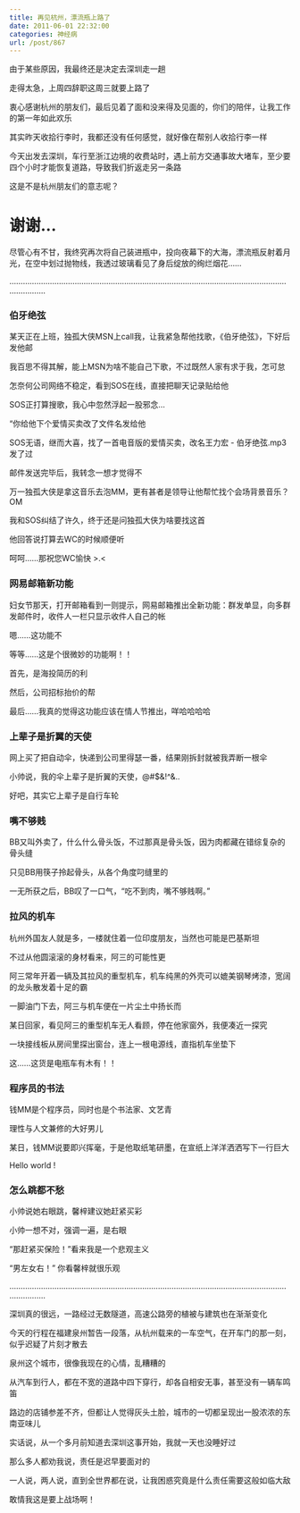 ```yaml
---
title: 再见杭州，漂流瓶上路了
date: 2011-06-01 22:32:00
categories: 神经病
url: /post/867
---
```


由于某些原因，我最终还是决定去深圳走一趟

走得太急，上周四辞职这周三就要上路了

衷心感谢杭州的朋友们，最后见着了面和没来得及见面的，你们的陪伴，让我工作的第一年如此欢乐

其实昨天收拾行李时，我都还没有任何感觉，就好像在帮别人收拾行李一样

今天出发去深圳，车行至浙江边境的收费站时，遇上前方交通事故大堵车，至少要四个小时才能恢复道路，导致我们折返走另一条路

这是不是杭州朋友们的意志呢？

# 谢谢...

尽管心有不甘，我终究再次将自己装进瓶中，投向夜幕下的大海，漂流瓶反射着月光，在空中划过抛物线，我透过玻璃看见了身后绽放的绚烂烟花……

………………………………………………………………………………………………………………………….

### 伯牙绝弦

某天正在上班，独孤大侠MSN上call我，让我紧急帮他找歌，《伯牙绝弦》，下好后发他邮

我百思不得其解，能上MSN为啥不能自己下歌，不过既然人家有求于我，怎可怠

怎奈何公司网络不稳定，看到SOS在线，直接把聊天记录贴给他

SOS正打算搜歌，我心中忽然浮起一股邪念…

“你给他下个爱情买卖改了文件名发给他

SOS无语，继而大喜，找了一首电音版的爱情买卖，改名王力宏 - 伯牙绝弦.mp3发了过

邮件发送完毕后，我转念一想才觉得不

万一独孤大侠是拿这音乐去泡MM，更有甚者是领导让他帮忙找个会场背景音乐？OM

我和SOS纠结了许久，终于还是问独孤大侠为啥要找这首

他回答说打算去WC的时候顺便听

呵呵……那祝您WC愉快   &gt;.&lt;

### 网易邮箱新功能

妇女节那天，打开邮箱看到一则提示，网易邮箱推出全新功能：群发单显，向多群发邮件时，收件人一栏只显示收件人自己的帐

嗯……这功能不

等等……这是个很微妙的功能啊！！

首先，是海投简历的利

然后，公司招标抬价的帮

最后……我真的觉得这功能应该在情人节推出，咩哈哈哈哈

### 上辈子是折翼的天使

网上买了把自动伞，快递到公司里得瑟一番，结果刚拆封就被我弄断一根伞

小帅说，我的伞上辈子是折翼的天使，@#$&amp;!^&amp;..

好吧，其实它上辈子是自行车轮

### 嘴不够贱

BB又叫外卖了，什么什么骨头饭，不过那真是骨头饭，因为肉都藏在错综复杂的骨头缝

只见BB用筷子拎起骨头，从各个角度叼缝里的

一无所获之后，BB叹了一口气，“吃不到肉，嘴不够贱啊。”

### 拉风的机车

杭州外国友人就是多，一楼就住着一位印度朋友，当然也可能是巴基斯坦

不过从他圆滚滚的身材看来，阿三的可能性更

阿三常年开着一辆及其拉风的重型机车，机车纯黑的外壳可以媲美钢琴烤漆，宽阔的龙头散发着十足的霸

一脚油门下去，阿三与机车便在一片尘土中扬长而

某日回家，看见阿三的重型机车无人看顾，停在他家窗外，我便凑近一探究

一块接线板从房间里探出窗台，连上一根电源线，直指机车坐垫下

这……这货是电瓶车有木有！！

### 程序员的书法

钱MM是个程序员，同时也是个书法家、文艺青

理性与人文兼修的大好男儿

某日，钱MM说要即兴挥毫，于是他取纸笔研墨，在宣纸上洋洋洒洒写下一行巨大

Hello world !

### 怎么跳都不愁

小帅说她右眼跳，馨梓建议她赶紧买彩

小帅一想不对，强调一遍，是右眼

“那赶紧买保险！”看来我是一个悲观主义

“男左女右！” 你看馨梓就很乐观

………………………………………………………………………………………………………………………….

深圳真的很远，一路经过无数隧道，高速公路旁的植被与建筑也在渐渐变化

今天的行程在福建泉州暂告一段落，从杭州载来的一车空气，在开车门的那一刻，似乎迟疑了片刻才散去

泉州这个城市，很像我现在的心情，乱糟糟的

从汽车到行人，都在不宽的道路中四下穿行，却各自相安无事，甚至没有一辆车鸣笛

路边的店铺参差不齐，但都让人觉得灰头土脸，城市的一切都呈现出一股浓浓的东南亚味儿

实话说，从一个多月前知道去深圳这事开始，我就一天也没睡好过

那么多人都劝我说，责任是迟早要面对的

一人说，两人说，直到全世界都在说，让我困惑究竟是什么责任需要这般如临大敌

敢情我这是要上战场啊！